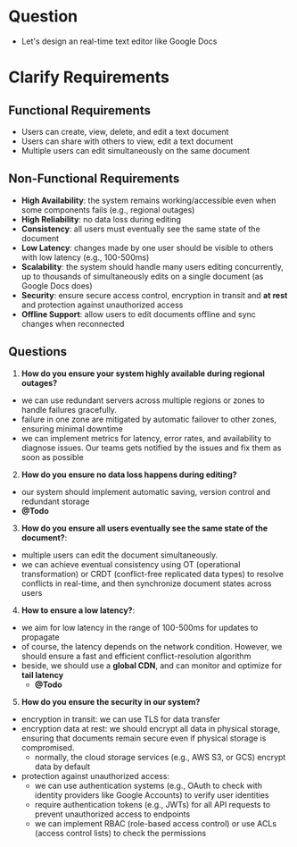 # Question
- Let's design an real-time text editor like Google Docs

# Clarify Requirements

## Functional Requirements
- Users can create, view, delete, and edit a text document
- Users can share with others to view, edit a text document
- Multiple users can edit simultaneously on the same document

## Non-Functional Requirements
- **High Availability**: the system remains working/accessible even when some components fails (e.g., regional outages)
- **High Reliability**: no data loss during editing
- **Consistency**: all users must eventually see the same state of the document
- **Low Latency**: changes made by one user should be visible to others with low latency (e.g., 100-500ms)
- **Scalability**: the system should handle many users editing concurrently, up to thousands of simultaneously edits on a single document (as Google Docs does)
- **Security**: ensure secure access control, encryption in transit and **at rest** and protection against unauthorized access
- **Offline Support**: allow users to edit documents offline and sync changes when reconnected

## Questions
1. **How do you ensure your system highly available during regional outages?**
- we can use redundant servers across multiple regions or zones to handle failures gracefully.
- failure in one zone are mitigated by automatic failover to other zones, ensuring minimal downtime
- we can implement metrics for latency, error rates, and availability to diagnose issues. Our teams gets notified by the issues and fix them as soon as possible
  
2. **How do you ensure no data loss happens during editing?**
- our system should implement automatic saving, version control and redundant storage
- **@Todo**

3. **How do you ensure all users eventually see the same state of the document?**:
- multiple users can edit the document simultaneously.
- we can achieve eventual consistency using OT (operational transformation) or CRDT (conflict-free replicated data types) to resolve conflicts in real-time, and then synchronize document states across users

4. **How to ensure a low latency?**:
- we aim for low latency in the range of 100-500ms for updates to propagate
- of course, the latency depends on the network condition. However, we should ensure a fast and efficient conflict-resolution algorithm
- beside, we should use a **global CDN**, and can monitor and optimize for **tail latency**
  - **@Todo**

5. **How do you ensure the security in our system?**
- encryption in transit: we can use TLS for data transfer
- encryption data at rest: we should encrypt all data in physical storage, ensuring that documents remain secure even if physical storage is compromised.
  - normally, the cloud storage services (e.g., AWS S3, or GCS) encrypt data by default
- protection against unauthorized access:
  - we can use authentication systems (e.g., OAuth to check with identity providers like Google Accounts) to verify user identities
  - require authentication tokens (e.g., JWTs) for all API requests to prevent unauthorized access to endpoints
  - we can implement RBAC (role-based access control) or use ACLs (access control lists) to check the permissions
